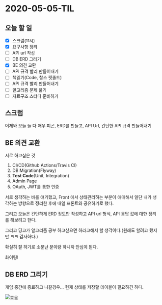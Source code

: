 # 2020-05-05-TIL

## 오늘 할 일

- [x] 스크럼(11시)
- [x] 요구사항 정리
- [ ] API url 작성
- [ ] DB ERD 그리기
- [x] BE 의견 교환
- [ ] API 규격 빨리 만들어내기
- [ ] 책읽기(Code, 찰스 펫졸드)
- [ ] API 규격 빨리 만들어내기
- [ ] 알고리즘 문제 풀기
- [ ] 자료구조 스터디 준비하기

## 스크럼

어제와 오늘 둘 다 매우 피곤, ERD를 만들고, API Url, 간단한 API 규격 만들어내기

## BE 의견 교환

서로 하고싶은 것

1. CI/CD(Github Actions/Travis CI)
2. DB Migration(Flyway)
3. **Test Code**(Unit, Integration)
4. Admin Page
5. OAuth, JWT를 통한 인증

서로 생각하는 바를 얘기했고, Front 에서 상태관리하는 부분이 애매해서 일단 내가 생각하는 방향으로 정리한 후에 내일 프론트와 공유하기로 했다.

그리고 오늘은 간단하게 ERD 정도만 작성하고 API url 형식, API 응답 값에 대한 정리를 해보려고 한다.

그리고 딩고가 알고리즘 공부 하고싶으면 하라고해서 할 생각이다.(원래도 할려고 했지만 ㅋㅋ 감사하다.)

확실히 잘 하기로 소문난 분이랑 하니까 안심이 된다.

화이팅!

## DB ERD 그리기

게임 중간에 종료하고 나갈경우... 현재 상태를 저장할 테이블이 필요하긴 하다.

![흐음](https://i.imgur.com/IRMoSO9.png)

